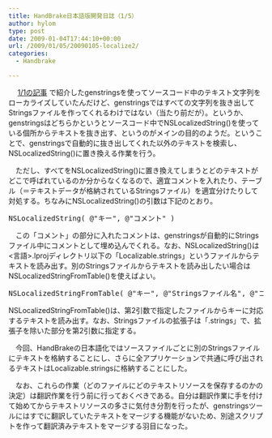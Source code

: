 ```yaml
---
title: HandBrake日本語版開発日誌（1/5）
author: hylom
type: post
date: 2009-01-04T17:44:10+00:00
url: /2009/01/05/20090105-localize2/
categories:
  - Handbrake

---
```

　   [1/1の記事][1] で紹介したgenstringsを使ってソースコード中のテキスト文字列をローカライズしていたんだけど、genstringsではすべての文字列を抜き出してStringsファイルを作ってくれるわけではない（当たり前だが）。というか、genstringsはどちらかというとソースコード中でNSLocalizedString()を使っている個所からテキストを抜き出す、というのがメインの目的のようだ。ということで、genstringsで自動的に抜き出してくれた以外のテキストを検索し、NSLocalizedString()に置き換える作業を行う。

　ただし、すべてをNSLocalizedString()に置き換えてしまうとどのテキストがどこで呼ばれているのか分からなくなるので、適宜コメントを入れたり、テーブル（＝テキストデータが格納されているStringsファイル）を適宜分けたりして対処する。ちなみにNSLocalizedString()の引数は下記のとおり。

<pre style="list">NSLocalizedString( @"キー"&#44; @"コメント" )</pre>

　この「コメント」の部分に入れたコメントは、genstringsが自動的にStringsファイル中にコメントとして埋め込んでくれる。なお、NSLocalizedString()は<言語>.lprojディレクトリ以下の「Localizable.strings」というファイルからテキストを読み出す。別のStringsファイルからテキストを読み出したい場合はNSLocalizedStringFromTable()を使えばよい。

<pre style="list">NSLocalizedStringFromTable( @"キー"&#44; @"Stringsファイル名"&#44; @"コメント" )</pre>

NSLocalizedStringFromTable()は、第2引数で指定したファイルからキーに対応するテキストを読み出す。なお、Stringsファイルの拡張子は「.strings」で、拡張子を除いた部分を第2引数に指定する。

　今回、HandBrakeの日本語化ではソースファイルごとに別のStringsファイルにテキストを格納することにし、さらに全アプリケーションで共通に呼び出されるテキストはLocalizable.stringsに格納することにした。

　なお、これらの作業（どのファイルにどのテキストリソースを保存するのかの決定）は翻訳作業を行う前に行っておくべきである。自分は翻訳作業に手を付けて始めてからテキストリソースの多さに気付き分割を行ったが、genstringsツールにはすでに翻訳していたテキストをマージする機能がないため、別途スクリプトを作って翻訳済みテキストをマージする羽目になった。

 [1]: http://hylom.sakura.ne.jp/handbrake/20090101-localizestr.html
